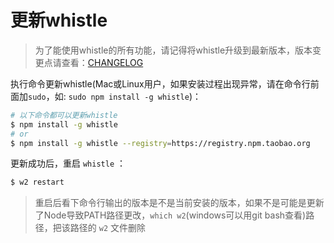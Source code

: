 # 更新whistle

> 为了能使用whistle的所有功能，请记得将whistle升级到最新版本，版本变更点请查看：[CHANGELOG](https://github.com/avwo/whistle/blob/master/CHANGELOG.md)

执行命令更新whistle(Mac或Linux用户，如果安装过程出现异常，请在命令行前面加`sudo`，如: `sudo npm install -g whistle`)：

```sh
# 以下命令都可以更新whistle
$ npm install -g whistle
# or
$ npm install -g whistle --registry=https://registry.npm.taobao.org
```

更新成功后，重启 `whistle` ：

```sh
$ w2 restart
```
> 重启后看下命令行输出的版本是不是当前安装的版本，如果不是可能是更新了Node导致PATH路径更改，`which w2`(windows可以用git bash查看)路径，把该路径的 `w2` 文件删除
